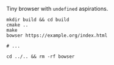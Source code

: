 Tiny browser with ``` undefined ``` aspirations.

```console
mkdir build && cd build
cmake ..
make
bowser https://example.org/index.html

# ...

cd ../.. && rm -rf bowser 
```
